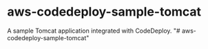 # aws-codedeploy-sample-tomcat
A sample Tomcat application integrated with CodeDeploy. 
"# aws-codedeploy-sample-tomcat" 

